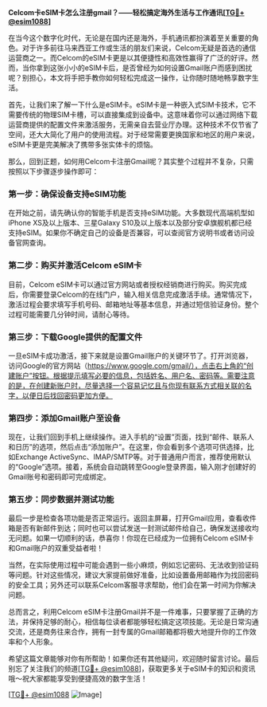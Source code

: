 **Celcom卡eSIM卡怎么注册gmail？——轻松搞定海外生活与工作通讯[[TG💪+ @esim1088](https://t.me/s/esim1088)]**

在当今这个数字化时代，无论是在国内还是海外，手机通讯都扮演着至关重要的角色。对于许多前往马来西亚工作或生活的朋友们来说，Celcom无疑是首选的通信运营商之一。而Celcom的eSIM卡更是以其便捷性和高效性赢得了广泛的好评。然而，当你拿到这张小小的eSIM卡后，是否曾经为如何设置Gmail账户而感到困扰呢？别担心，本文将手把手教你如何轻松完成这一操作，让你随时随地畅享数字生活。

首先，让我们来了解一下什么是eSIM卡。eSIM卡是一种嵌入式SIM卡技术，它不需要传统的物理SIM卡槽，可以直接集成到设备中。这意味着你可以通过网络下载运营商提供的配置文件来激活服务，无需亲自去营业厅办理。这种技术不仅节省了空间，还大大简化了用户的使用流程。对于经常需要更换国家和地区的用户来说，eSIM卡更是完美解决了携带多张实体卡的烦恼。

那么，回到正题，如何用Celcom卡注册Gmail呢？其实整个过程并不复杂，只需按照以下步骤逐步操作即可：

### 第一步：确保设备支持eSIM功能

在开始之前，请先确认你的智能手机是否支持eSIM功能。大多数现代高端机型如iPhone XS及以上版本、三星Galaxy S10及以上版本以及部分安卓旗舰机都已经支持eSIM。如果你不确定自己的设备是否兼容，可以查阅官方说明书或者访问设备官网查询。

### 第二步：购买并激活Celcom eSIM卡

目前，Celcom eSIM卡可以通过官方网站或者授权经销商进行购买。购买完成后，你需要登录Celcom的在线门户，输入相关信息完成激活手续。通常情况下，激活过程会要求填写手机号码、邮箱地址等基本信息，并通过短信验证身份。整个过程可能需要几分钟时间，请耐心等待。

### 第三步：下载Google提供的配置文件

一旦eSIM卡成功激活，接下来就是设置Gmail账户的关键环节了。打开浏览器，访问Google的官方网站（https://www.google.com/gmail/），点击右上角的“创建账户”按钮。根据提示填写必要的信息，包括姓名、用户名、密码等。需要注意的是，在创建新账户时，尽量选择一个容易记忆且与你现有联系方式相关联的名字，以便日后找回密码更加方便。

### 第四步：添加Gmail账户至设备

现在，让我们回到手机上继续操作。进入手机的“设置”页面，找到“邮件、联系人和日历”的选项，然后点击“添加账户”。在这里，你会看到多个选项可供选择，比如Exchange ActiveSync、IMAP/SMTP等。对于普通用户而言，推荐使用默认的“Google”选项。接着，系统会自动跳转至Google登录界面，输入刚才创建好的Gmail账号和密码即可完成绑定。

### 第五步：同步数据并测试功能

最后一步是检查各项功能是否正常运行。返回主屏幕，打开Gmail应用，查看收件箱是否有新邮件到达；同时也可以尝试发送一封测试邮件给自己，确保发送接收均无问题。如果一切顺利的话，恭喜你！你现在已经成为一位拥有Celcom eSIM卡和Gmail账户的双重受益者啦！

当然，在实际使用过程中可能会遇到一些小麻烦，例如忘记密码、无法收到验证码等问题。针对这些情况，建议大家提前做好准备，比如设置备用邮箱作为找回密码的安全工具；另外还可以联系Celcom客服寻求帮助，他们会在第一时间为你解决问题。

总而言之，利用Celcom eSIM卡注册Gmail并不是一件难事，只要掌握了正确的方法，并保持足够的耐心，相信每位读者都能够轻松搞定这项技能。无论是日常沟通交流，还是商务往来合作，拥有一封专属的Gmail邮箱都将极大地提升你的工作效率和个人形象。

希望这篇文章能够对你有所帮助！如果你还有其他疑问，欢迎随时留言讨论。最后别忘了关注我们的频道[[TG💪+ @esim1088](https://t.me/s/esim1088)]，获取更多关于eSIM卡的知识和资讯哦～祝大家都能享受到便捷高效的数字生活！

[[TG💪+ @esim1088](https://t.me/s/esim1088) ![Image](https://i.postimg.cc/4NQfJmqS/Snipaste-2025-05-13-00-14-12.png)]